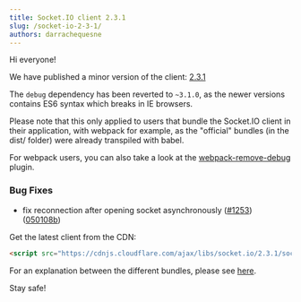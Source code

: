 ```yaml
---
title: Socket.IO client 2.3.1
slug: /socket-io-2-3-1/
authors: darrachequesne
---
```


Hi everyone!

We have published a minor version of the client: [2.3.1](https://github.com/socketio/socket.io-client/releases/tag/2.3.1)

<!--truncate-->

The `debug` dependency has been reverted to `~3.1.0`, as the newer versions contains ES6 syntax which breaks in IE browsers.

Please note that this only applied to users that bundle the Socket.IO client in their application, with webpack for example, as the "official" bundles (in the dist/ folder) were already transpiled with babel.

For webpack users, you can also take a look at the [webpack-remove-debug](https://github.com/johngodley/webpack-remove-debug) plugin.

### Bug Fixes

* fix reconnection after opening socket asynchronously ([#1253](https://github.com/socketio/socket.io-client/issues/1253)) ([050108b](https://github.com/Automattic/socket.io-client/commit/050108b2281effda086b197cf174ee2e8e1aad79))


Get the latest client from the CDN:

```html
<script src="https://cdnjs.cloudflare.com/ajax/libs/socket.io/2.3.1/socket.io.slim.js"></script>
```

For an explanation between the different bundles, please see [here](/docs/v2/client-installation/).

Stay safe!
